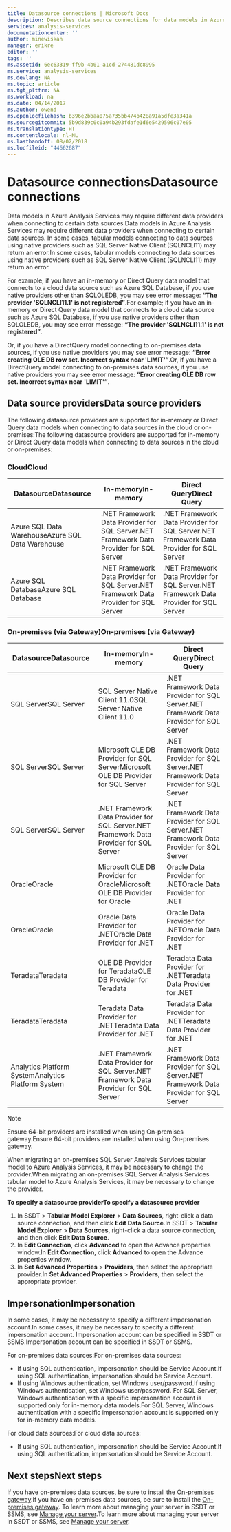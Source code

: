 ```yaml
---
title: Datasource connections | Microsoft Docs
description: Describes data source connections for data models in Azure Analysis Services.
services: analysis-services
documentationcenter: ''
author: minewiskan
manager: erikre
editor: ''
tags: ''
ms.assetid: 6ec63319-ff9b-4b01-a1cd-274481dc8995
ms.service: analysis-services
ms.devlang: NA
ms.topic: article
ms.tgt_pltfrm: NA
ms.workload: na
ms.date: 04/14/2017
ms.author: owend
ms.openlocfilehash: b396e2bbaa075a735bb474b428a91a5dfe3a341a
ms.sourcegitcommit: 5b9d839c0c0a94b293fdafe1d6e5429506c07e05
ms.translationtype: HT
ms.contentlocale: nl-NL
ms.lasthandoff: 08/02/2018
ms.locfileid: "44662687"
---
```

# <a name="datasource-connections"></a><span data-ttu-id="05a2e-103">Datasource connections</span><span class="sxs-lookup"><span data-stu-id="05a2e-103">Datasource connections</span></span>
<span data-ttu-id="05a2e-104">Data models in Azure Analysis Services may require different data providers when connecting to certain data sources.</span><span class="sxs-lookup"><span data-stu-id="05a2e-104">Data models in Azure Analysis Services may require different data providers when connecting to certain data sources.</span></span> <span data-ttu-id="05a2e-105">In some cases, tabular models connecting to data sources using native providers such as SQL Server Native Client (SQLNCLI11) may return an error.</span><span class="sxs-lookup"><span data-stu-id="05a2e-105">In some cases, tabular models connecting to data sources using native providers such as SQL Server Native Client (SQLNCLI11) may return an error.</span></span>

<span data-ttu-id="05a2e-106">For example; if you have an in-memory or Direct Query data model that connects to a cloud data source such as Azure SQL Database, if you use native providers other than SQLOLEDB, you may see error message: **“The provider 'SQLNCLI11.1' is not registered”**.</span><span class="sxs-lookup"><span data-stu-id="05a2e-106">For example; if you have an in-memory or Direct Query data model that connects to a cloud data source such as Azure SQL Database, if you use native providers other than SQLOLEDB, you may see error message: **“The provider 'SQLNCLI11.1' is not registered”**.</span></span>

<span data-ttu-id="05a2e-107">Or, if you have a DirectQuery model connecting to on-premises data sources, if you use native providers you may see error message: **“Error creating OLE DB row set. Incorrect syntax near 'LIMIT'”**.</span><span class="sxs-lookup"><span data-stu-id="05a2e-107">Or, if you have a DirectQuery model connecting to on-premises data sources, if you use native providers you may see error message: **“Error creating OLE DB row set. Incorrect syntax near 'LIMIT'”**.</span></span>

## <a name="data-source-providers"></a><span data-ttu-id="05a2e-108">Data source providers</span><span class="sxs-lookup"><span data-stu-id="05a2e-108">Data source providers</span></span>
<span data-ttu-id="05a2e-109">The following datasource providers are supported for in-memory or Direct Query data models when connecting to data sources in the cloud or on-premises:</span><span class="sxs-lookup"><span data-stu-id="05a2e-109">The following datasource providers are supported for in-memory or Direct Query data models when connecting to data sources in the cloud or on-premises:</span></span>

### <a name="cloud"></a><span data-ttu-id="05a2e-110">Cloud</span><span class="sxs-lookup"><span data-stu-id="05a2e-110">Cloud</span></span>
| <span data-ttu-id="05a2e-111">**Datasource**</span><span class="sxs-lookup"><span data-stu-id="05a2e-111">**Datasource**</span></span> | <span data-ttu-id="05a2e-112">**In-memory**</span><span class="sxs-lookup"><span data-stu-id="05a2e-112">**In-memory**</span></span> | <span data-ttu-id="05a2e-113">**Direct Query**</span><span class="sxs-lookup"><span data-stu-id="05a2e-113">**Direct Query**</span></span> |
|  --- | --- | --- |
| <span data-ttu-id="05a2e-114">Azure SQL Data Warehouse</span><span class="sxs-lookup"><span data-stu-id="05a2e-114">Azure SQL Data Warehouse</span></span> |<span data-ttu-id="05a2e-115">.NET Framework Data Provider for SQL Server</span><span class="sxs-lookup"><span data-stu-id="05a2e-115">.NET Framework Data Provider for SQL Server</span></span> |<span data-ttu-id="05a2e-116">.NET Framework Data Provider for SQL Server</span><span class="sxs-lookup"><span data-stu-id="05a2e-116">.NET Framework Data Provider for SQL Server</span></span> |
| <span data-ttu-id="05a2e-117">Azure SQL Database</span><span class="sxs-lookup"><span data-stu-id="05a2e-117">Azure SQL Database</span></span> |<span data-ttu-id="05a2e-118">.NET Framework Data Provider for SQL Server</span><span class="sxs-lookup"><span data-stu-id="05a2e-118">.NET Framework Data Provider for SQL Server</span></span> |<span data-ttu-id="05a2e-119">.NET Framework Data Provider for SQL Server</span><span class="sxs-lookup"><span data-stu-id="05a2e-119">.NET Framework Data Provider for SQL Server</span></span> | |

### <a name="on-premises-via-gateway"></a><span data-ttu-id="05a2e-120">On-premises (via Gateway)</span><span class="sxs-lookup"><span data-stu-id="05a2e-120">On-premises (via Gateway)</span></span>
|<span data-ttu-id="05a2e-121">**Datasource**</span><span class="sxs-lookup"><span data-stu-id="05a2e-121">**Datasource**</span></span> | <span data-ttu-id="05a2e-122">**In-memory**</span><span class="sxs-lookup"><span data-stu-id="05a2e-122">**In-memory**</span></span> | <span data-ttu-id="05a2e-123">**Direct Query**</span><span class="sxs-lookup"><span data-stu-id="05a2e-123">**Direct Query**</span></span> |
|  --- | --- | --- |
| <span data-ttu-id="05a2e-124">SQL Server</span><span class="sxs-lookup"><span data-stu-id="05a2e-124">SQL Server</span></span> |<span data-ttu-id="05a2e-125">SQL Server Native Client 11.0</span><span class="sxs-lookup"><span data-stu-id="05a2e-125">SQL Server Native Client 11.0</span></span> |<span data-ttu-id="05a2e-126">.NET Framework Data Provider for SQL Server</span><span class="sxs-lookup"><span data-stu-id="05a2e-126">.NET Framework Data Provider for SQL Server</span></span> |
| <span data-ttu-id="05a2e-127">SQL Server</span><span class="sxs-lookup"><span data-stu-id="05a2e-127">SQL Server</span></span> |<span data-ttu-id="05a2e-128">Microsoft OLE DB Provider for SQL Server</span><span class="sxs-lookup"><span data-stu-id="05a2e-128">Microsoft OLE DB Provider for SQL Server</span></span> |<span data-ttu-id="05a2e-129">.NET Framework Data Provider for SQL Server</span><span class="sxs-lookup"><span data-stu-id="05a2e-129">.NET Framework Data Provider for SQL Server</span></span> | |
| <span data-ttu-id="05a2e-130">SQL Server</span><span class="sxs-lookup"><span data-stu-id="05a2e-130">SQL Server</span></span> |<span data-ttu-id="05a2e-131">.NET Framework Data Provider for SQL Server</span><span class="sxs-lookup"><span data-stu-id="05a2e-131">.NET Framework Data Provider for SQL Server</span></span> |<span data-ttu-id="05a2e-132">.NET Framework Data Provider for SQL Server</span><span class="sxs-lookup"><span data-stu-id="05a2e-132">.NET Framework Data Provider for SQL Server</span></span> | |
| <span data-ttu-id="05a2e-133">Oracle</span><span class="sxs-lookup"><span data-stu-id="05a2e-133">Oracle</span></span> |<span data-ttu-id="05a2e-134">Microsoft OLE DB Provider for Oracle</span><span class="sxs-lookup"><span data-stu-id="05a2e-134">Microsoft OLE DB Provider for Oracle</span></span> |<span data-ttu-id="05a2e-135">Oracle Data Provider for .NET</span><span class="sxs-lookup"><span data-stu-id="05a2e-135">Oracle Data Provider for .NET</span></span> | |
| <span data-ttu-id="05a2e-136">Oracle</span><span class="sxs-lookup"><span data-stu-id="05a2e-136">Oracle</span></span> |<span data-ttu-id="05a2e-137">Oracle Data Provider for .NET</span><span class="sxs-lookup"><span data-stu-id="05a2e-137">Oracle Data Provider for .NET</span></span> |<span data-ttu-id="05a2e-138">Oracle Data Provider for .NET</span><span class="sxs-lookup"><span data-stu-id="05a2e-138">Oracle Data Provider for .NET</span></span> | |
| <span data-ttu-id="05a2e-139">Teradata</span><span class="sxs-lookup"><span data-stu-id="05a2e-139">Teradata</span></span> |<span data-ttu-id="05a2e-140">OLE DB Provider for Teradata</span><span class="sxs-lookup"><span data-stu-id="05a2e-140">OLE DB Provider for Teradata</span></span> |<span data-ttu-id="05a2e-141">Teradata Data Provider for .NET</span><span class="sxs-lookup"><span data-stu-id="05a2e-141">Teradata Data Provider for .NET</span></span> | |
| <span data-ttu-id="05a2e-142">Teradata</span><span class="sxs-lookup"><span data-stu-id="05a2e-142">Teradata</span></span> |<span data-ttu-id="05a2e-143">Teradata Data Provider for .NET</span><span class="sxs-lookup"><span data-stu-id="05a2e-143">Teradata Data Provider for .NET</span></span> |<span data-ttu-id="05a2e-144">Teradata Data Provider for .NET</span><span class="sxs-lookup"><span data-stu-id="05a2e-144">Teradata Data Provider for .NET</span></span> | |
| <span data-ttu-id="05a2e-145">Analytics Platform System</span><span class="sxs-lookup"><span data-stu-id="05a2e-145">Analytics Platform System</span></span> |<span data-ttu-id="05a2e-146">.NET Framework Data Provider for SQL Server</span><span class="sxs-lookup"><span data-stu-id="05a2e-146">.NET Framework Data Provider for SQL Server</span></span> |<span data-ttu-id="05a2e-147">.NET Framework Data Provider for SQL Server</span><span class="sxs-lookup"><span data-stu-id="05a2e-147">.NET Framework Data Provider for SQL Server</span></span> | |

> [!NOTE]
> <span data-ttu-id="05a2e-148">Ensure 64-bit providers are installed when using On-premises gateway.</span><span class="sxs-lookup"><span data-stu-id="05a2e-148">Ensure 64-bit providers are installed when using On-premises gateway.</span></span>
> 
> 

<span data-ttu-id="05a2e-149">When migrating an on-premises SQL Server Analysis Services tabular model to Azure Analysis Services, it may be necessary to change the provider.</span><span class="sxs-lookup"><span data-stu-id="05a2e-149">When migrating an on-premises SQL Server Analysis Services tabular model to Azure Analysis Services, it may be necessary to change the provider.</span></span>

<span data-ttu-id="05a2e-150">**To specify a datasource provider**</span><span class="sxs-lookup"><span data-stu-id="05a2e-150">**To specify a datasource provider**</span></span>

1. <span data-ttu-id="05a2e-151">In SSDT > **Tabular Model Explorer** > **Data Sources**, right-click a data source connection, and then click **Edit Data Source**.</span><span class="sxs-lookup"><span data-stu-id="05a2e-151">In SSDT > **Tabular Model Explorer** > **Data Sources**, right-click a data source connection, and then click **Edit Data Source**.</span></span>
2. <span data-ttu-id="05a2e-152">In **Edit Connection**, click **Advanced** to open the Advance properties window.</span><span class="sxs-lookup"><span data-stu-id="05a2e-152">In **Edit Connection**, click **Advanced** to open the Advance properties window.</span></span>
3. <span data-ttu-id="05a2e-153">In **Set Advanced Properties** > **Providers**, then select the appropriate provider.</span><span class="sxs-lookup"><span data-stu-id="05a2e-153">In **Set Advanced Properties** > **Providers**, then select the appropriate provider.</span></span>

## <a name="impersonation"></a><span data-ttu-id="05a2e-154">Impersonation</span><span class="sxs-lookup"><span data-stu-id="05a2e-154">Impersonation</span></span>
<span data-ttu-id="05a2e-155">In some cases, it may be necessary to specify a different impersonation account.</span><span class="sxs-lookup"><span data-stu-id="05a2e-155">In some cases, it may be necessary to specify a different impersonation account.</span></span> <span data-ttu-id="05a2e-156">Impersonation account can be specified in SSDT or SSMS.</span><span class="sxs-lookup"><span data-stu-id="05a2e-156">Impersonation account can be specified in SSDT or SSMS.</span></span>

<span data-ttu-id="05a2e-157">For on-premises data sources:</span><span class="sxs-lookup"><span data-stu-id="05a2e-157">For on-premises data sources:</span></span>

* <span data-ttu-id="05a2e-158">If using SQL authentication, impersonation should be Service Account.</span><span class="sxs-lookup"><span data-stu-id="05a2e-158">If using SQL authentication, impersonation should be Service Account.</span></span>
* <span data-ttu-id="05a2e-159">If using Windows authentication, set Windows user/password.</span><span class="sxs-lookup"><span data-stu-id="05a2e-159">If using Windows authentication, set Windows user/password.</span></span> <span data-ttu-id="05a2e-160">For SQL Server, Windows authentication with a specific impersonation account is supported only for in-memory data models.</span><span class="sxs-lookup"><span data-stu-id="05a2e-160">For SQL Server, Windows authentication with a specific impersonation account is supported only for in-memory data models.</span></span>

<span data-ttu-id="05a2e-161">For cloud data sources:</span><span class="sxs-lookup"><span data-stu-id="05a2e-161">For cloud data sources:</span></span>

* <span data-ttu-id="05a2e-162">If using SQL authentication, impersonation should be Service Account.</span><span class="sxs-lookup"><span data-stu-id="05a2e-162">If using SQL authentication, impersonation should be Service Account.</span></span>

## <a name="next-steps"></a><span data-ttu-id="05a2e-163">Next steps</span><span class="sxs-lookup"><span data-stu-id="05a2e-163">Next steps</span></span>
<span data-ttu-id="05a2e-164">If you have on-premises data sources, be sure to install the [On-premises gateway](analysis-services-gateway.md).</span><span class="sxs-lookup"><span data-stu-id="05a2e-164">If you have on-premises data sources, be sure to install the [On-premises gateway](analysis-services-gateway.md).</span></span> <span data-ttu-id="05a2e-165">To learn more about managing your server in SSDT or SSMS, see [Manage your server](analysis-services-manage.md).</span><span class="sxs-lookup"><span data-stu-id="05a2e-165">To learn more about managing your server in SSDT or SSMS, see [Manage your server](analysis-services-manage.md).</span></span>

